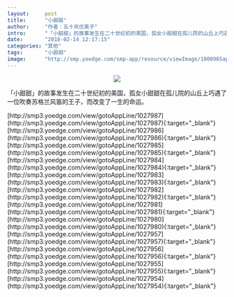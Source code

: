 ```yaml
---
layout:     post
title:      "小甜甜"
author:     "作者：五十岚优美子"
intro:      "「小甜甜」的故事发生在二十世纪初的美国，孤女小甜甜在孤儿院的山丘上巧遇了一位吹奏苏­格兰风笛的王子，而改变了一生的命运。"
date:       "2018-02-14 12:17:15"
categories: "其他"
tags:       "小甜甜"
image:      "http://smp.yoedge.com/smp-app/resource/viewImage/1000965appline.png"
---
```

<div style="text-align: center">
<p><img src="http://smp.yoedge.com/smp-app/resource/viewImage/1000965appline.png"/></p>
</div>
<p class="post-meta">
<span>「小甜甜」的故事发生在二十世纪初的美国，孤女小甜甜在孤儿院的山丘上巧遇了一位吹奏苏­格兰风笛的王子，而改变了一生的命运。</span>
</p>
[http://smp3.yoedge.com/view/gotoAppLine/1027987](http://smp3.yoedge.com/view/gotoAppLine/1027987){:target="_blank"}
[http://smp3.yoedge.com/view/gotoAppLine/1027986](http://smp3.yoedge.com/view/gotoAppLine/1027986){:target="_blank"}
[http://smp3.yoedge.com/view/gotoAppLine/1027985](http://smp3.yoedge.com/view/gotoAppLine/1027985){:target="_blank"}
[http://smp3.yoedge.com/view/gotoAppLine/1027984](http://smp3.yoedge.com/view/gotoAppLine/1027984){:target="_blank"}
[http://smp3.yoedge.com/view/gotoAppLine/1027983](http://smp3.yoedge.com/view/gotoAppLine/1027983){:target="_blank"}
[http://smp3.yoedge.com/view/gotoAppLine/1027982](http://smp3.yoedge.com/view/gotoAppLine/1027982){:target="_blank"}
[http://smp3.yoedge.com/view/gotoAppLine/1027981](http://smp3.yoedge.com/view/gotoAppLine/1027981){:target="_blank"}
[http://smp3.yoedge.com/view/gotoAppLine/1027980](http://smp3.yoedge.com/view/gotoAppLine/1027980){:target="_blank"}
[http://smp3.yoedge.com/view/gotoAppLine/1027957](http://smp3.yoedge.com/view/gotoAppLine/1027957){:target="_blank"}
[http://smp3.yoedge.com/view/gotoAppLine/1027956](http://smp3.yoedge.com/view/gotoAppLine/1027956){:target="_blank"}
[http://smp3.yoedge.com/view/gotoAppLine/1027955](http://smp3.yoedge.com/view/gotoAppLine/1027955){:target="_blank"}
[http://smp3.yoedge.com/view/gotoAppLine/1027954](http://smp3.yoedge.com/view/gotoAppLine/1027954){:target="_blank"}


